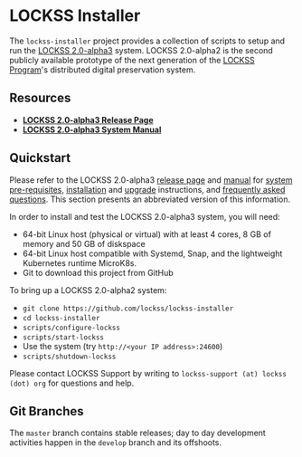 # LOCKSS Installer

The `lockss-installer` project provides a collection of scripts to setup and run the [LOCKSS 2.0-alpha3](https://lockss.github.io/administrators/releases/2.0-alpha2) system. LOCKSS 2.0-alpha2 is the second publicly available prototype of the next generation of the [LOCKSS Program](https://www.lockss.org/)'s distributed digital preservation system.

## Resources

*   [**LOCKSS 2.0-alpha3 Release Page**](https://lockss.github.io/administrators/releases/2.0-alpha3)
*   [**LOCKSS 2.0-alpha3 System Manual**](https://lockss.github.io/administrators/manual/2.0-alpha3)

## Quickstart

Please refer to the LOCKSS 2.0-alpha3 [release page](https://lockss.github.io/administrators/releases/2.0-alpha3) and [manual](https://lockss.github.io/administrators/manual/2.0-alpha3/) for [system pre-requisites](https://lockss.github.io/administrators/manual/2.0-alpha2/installing/system-pre-requisites), [installation](https://lockss.github.io/administrators/manual/2.0-alpha3/installing) and [upgrade](https://lockss.github.io/administrators/manual/2.0-alpha3/upgrading) instructions, and [frequently asked questions](https://lockss.github.io/administrators/releases/2.0-alpha3#frequently-asked-questions). This section presents an abbreviated version of this information.

In order to install and test the LOCKSS 2.0-alpha3 system, you will need:

*   64-bit Linux host (physical or virtual) with at least 4 cores, 8 GB of memory and 50 GB of diskspace
*   64-bit Linux host compatible with Systemd, Snap, and the lightweight Kubernetes runtime MicroK8s.
*   Git to download this project from GitHub

To bring up a LOCKSS 2.0-alpha2 system:

*   `git clone https://github.com/lockss/lockss-installer`
*   `cd lockss-installer`
*   `scripts/configure-lockss`
*   `scripts/start-lockss`
*   Use the system (try `http://<your IP address>:24600`)
*   `scripts/shutdown-lockss`

Please contact LOCKSS Support by writing to `lockss-support (at) lockss (dot) org`
for questions and help.

## Git Branches

The `master` branch contains stable releases; day to day development activities happen in the `develop` branch and its offshoots.
